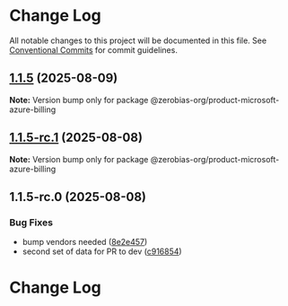 # Change Log

All notable changes to this project will be documented in this file.
See [Conventional Commits](https://conventionalcommits.org) for commit guidelines.

## [1.1.5](https://github.com/zerobias-org/product/compare/@zerobias-org/product-microsoft-azure-billing@1.1.5-rc.1...@zerobias-org/product-microsoft-azure-billing@1.1.5) (2025-08-09)

**Note:** Version bump only for package @zerobias-org/product-microsoft-azure-billing





## [1.1.5-rc.1](https://github.com/zerobias-org/product/compare/@zerobias-org/product-microsoft-azure-billing@1.1.5-rc.0...@zerobias-org/product-microsoft-azure-billing@1.1.5-rc.1) (2025-08-08)

**Note:** Version bump only for package @zerobias-org/product-microsoft-azure-billing





## 1.1.5-rc.0 (2025-08-08)


### Bug Fixes

* bump vendors needed ([8e2e457](https://github.com/zerobias-org/product/commit/8e2e457e0b5d7141a05e8f2c178bc2854f2b7178))
* second set of data for PR to dev ([c916854](https://github.com/zerobias-org/product/commit/c916854bcf229b1c2042ffdea18472d66a061aaf))





# Change Log
